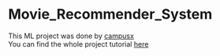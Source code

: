 # Movie_Recommender_System
This ML project was done by [campusx](https://www.youtube.com/@campusx-official) <br/>
You can find the whole project tutorial [here](https://youtu.be/1xtrIEwY_zY)
